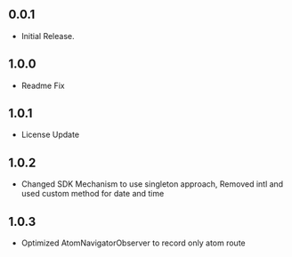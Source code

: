 ## 0.0.1
- Initial Release.

## 1.0.0
- Readme Fix

## 1.0.1
- License Update

## 1.0.2
- Changed SDK Mechanism to use singleton approach, Removed intl and used custom method for date and time

## 1.0.3
- Optimized AtomNavigatorObserver to record only atom route